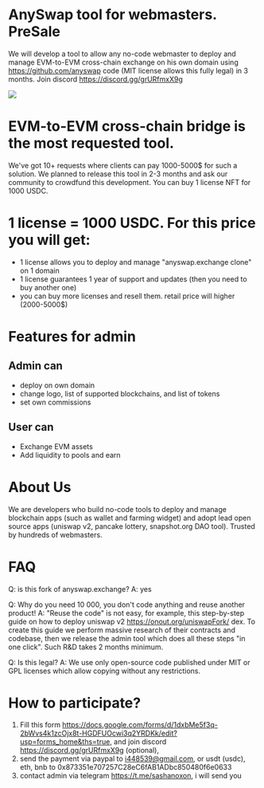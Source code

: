 # AnySwap tool for webmasters. PreSale

We will develop a tool to allow any no-code webmaster to deploy and manage EVM-to-EVM cross-chain exchange on his own domain using https://github.com/anyswap code (MIT license allows this fully legal) in 3 months. Join discord https://discord.gg/grURfmxX9g 

![](https://screenshots.wpmix.net/chrome_JJxTqAAmO6AM02fsOLQGhP5vUImjajOx.png)

# EVM-to-EVM cross-chain bridge is the most requested tool. 
We've got 10+ requests where clients can pay 1000-5000$ for such a solution. We planned to release this tool in 2-3 months and ask our community to crowdfund this development. You can buy 1 license NFT for 1000 USDC. 

# 1 license = 1000 USDC. For this price you will get:
- 1 license allows you to deploy and manage "anyswap.exchange clone" on 1 domain
- 1 license guarantees 1 year of support and updates (then you need to buy another one)
- you can buy more licenses and resell them. retail price will higher (2000-5000$) 

# Features for admin
## Admin can
- deploy on own domain 
- change logo, list of supported blockchains, and list of tokens 
- set own commissions

## User can
- Exchange EVM assets
- Add liquidity to pools and earn 

# About Us
We are developers who build no-code tools to deploy and manage blockchain apps (such as wallet and farming widget) and adopt lead open source apps (uniswap v2, pancake lottery, snapshot.org DAO tool). Trusted by hundreds of webmasters. 

# FAQ
Q: is this fork of anyswap.exchange?
A: yes

Q: Why do you need 10 000, you don't code anything and reuse another product! 
A: "Reuse the code" is not easy, for example, this step-by-step guide on how to deploy uniswap v2 https://onout.org/uniswapFork/ dex. To create this guide we perform massive research of their contracts and codebase, then we release the admin tool which does all these steps "in one click". Such R&D takes 2 months minimum.  

Q: Is this legal?
A: We use only open-source code published under MIT or GPL licenses which allow copying without any restrictions.

# How to participate? 
1. Fill this form https://docs.google.com/forms/d/1dxbMe5f3q-2bWvs4k1zcOjx8t-HGDFUOcwi3q2YRDKk/edit?usp=forms_home&ths=true, and join discord https://discord.gg/grURfmxX9g (optional), 
2. send the payment via paypal to i448539@gmail.com, or usdt (usdc), eth, bnb to  0x873351e707257C28eC6fAB1ADbc850480f6e0633 
3. contact admin via telegram https://t.me/sashanoxon, i will send you
